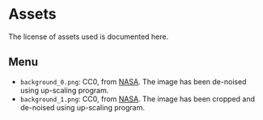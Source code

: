 # Assets

The license of assets used is documented here.

## Menu
- `background_0.png`: CC0, from [NASA](https://hubblesite.org/contents/media/images/2023/002/01GWQ9MV06BGF05SJXY25FGQYJ?page=3&Topic=104-stars-and-nebulas&filterUUID=5a370ecc-f605-44dd-8096-125e4e623945). The image has been de-noised using up-scaling program.
- `background_1.png`: CC0, from [NASA](https://science.nasa.gov/image-detail/hubble-fstau-acs-flat-final2/). The image has been cropped and de-noised using up-scaling program.